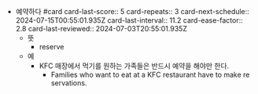 - 예약하다 #card
  card-last-score:: 5
  card-repeats:: 3
  card-next-schedule:: 2024-07-15T00:55:01.935Z
  card-last-interval:: 11.2
  card-ease-factor:: 2.8
  card-last-reviewed:: 2024-07-03T20:55:01.935Z
	- 뜻
		- reserve
	- 예
		- KFC 매장에서 먹기를 원하는 가족들은 반드시 예약을 해야만 한다.
			- Families who want to eat at a KFC restaurant have to make reservations.
